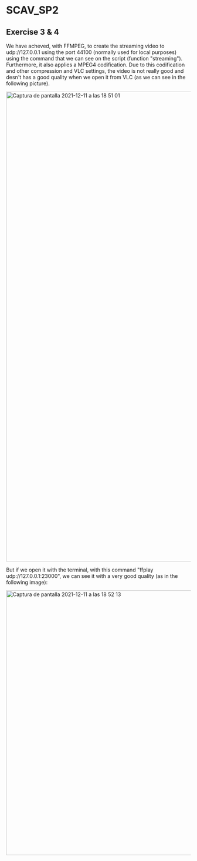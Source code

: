 # SCAV_SP2

## Exercise 3 & 4
We have acheved, with FFMPEG, to create the streaming video to udp://127.0.0.1 using the port 44100 (normally used for local purposes) using the command that we can see on the script (function "streaming"). Furthermore, it also applies a MPEG4 codification.
Due to this codification and other compression and VLC settings, the video is not really good and desn't has a good quality when we open it from VLC (as we can see in the following picture).

<img width="1280" alt="Captura de pantalla 2021-12-11 a las 18 51 01" src="https://user-images.githubusercontent.com/59847264/145687775-57620162-9fd9-4fa7-9bab-a20044963543.png">

But if we open it with the terminal, with this command "ffplay udp://127.0.0.1:23000", we can see it with a very good quality (as in the following image):

<img width="721" alt="Captura de pantalla 2021-12-11 a las 18 52 13" src="https://user-images.githubusercontent.com/59847264/145687812-4d30e867-2267-42a8-a45d-fd60b91227b8.png">

